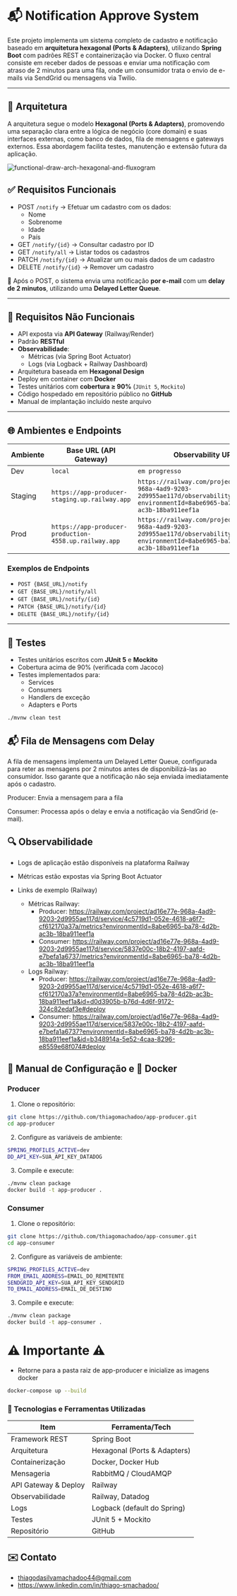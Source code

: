 # 📬 Notification Approve System

Este projeto implementa um sistema completo de cadastro e notificação baseado em **arquitetura hexagonal (Ports & Adapters)**, utilizando **Spring Boot** com padrões REST e containerização via Docker. O fluxo central consiste em receber dados de pessoas e enviar uma notificação com atraso de 2 minutos para uma fila, onde um consumidor trata o envio de e-mails via SendGrid ou mensagens via Twilio.

---

## 🧱 Arquitetura

A arquitetura segue o modelo **Hexagonal (Ports & Adapters)**, promovendo uma separação clara entre a lógica de negócio (core domain) e suas interfaces externas, como banco de dados, fila de mensagens e gateways externos. Essa abordagem facilita testes, manutenção e extensão futura da aplicação.

![functional-draw-arch-hexagonal-and-fluxogram](https://github.com/user-attachments/assets/2fedef02-fdc9-48c7-aa57-8d076c838104)


## ✅ Requisitos Funcionais

- POST `/notify` → Efetuar um cadastro com os dados:
  - Nome
  - Sobrenome
  - Idade
  - País
- GET `/notify/{id}` → Consultar cadastro por ID
- GET `/notify/all` → Listar todos os cadastros
- PATCH `/notify/{id}` → Atualizar um ou mais dados de um cadastro
- DELETE `/notify/{id}` → Remover um cadastro

🔁 Após o POST, o sistema envia uma notificação **por e-mail** com um **delay de 2 minutos**, utilizando uma **Delayed Letter Queue**.

---

## 📡 Requisitos Não Funcionais

- API exposta via **API Gateway** (Railway/Render)
- Padrão **RESTful**
- **Observabilidade**:
  - Métricas (via Spring Boot Actuator)
  - Logs (via Logback + Railway Dashboard)
- Arquitetura baseada em **Hexagonal Design**
- Deploy em container com **Docker**
- Testes unitários com **cobertura ≥ 90%** (`JUnit 5`, `Mockito`)
- Código hospedado em repositório público no **GitHub**
- Manual de implantação incluído neste arquivo

---

## 🌐 Ambientes e Endpoints

| Ambiente  | Base URL (API Gateway)                                | Observability URL                                                                                                                   |
|-----------|-------------------------------------------------------|-------------------------------------------------------------------------------------------------------------------------------------|
| Dev       | `local`                                               | `em progresso`                                                                                                                      |
| Staging   | `https://app-producer-staging.up.railway.app`         | `https://railway.com/project/ad16e77e-968a-4ad9-9203-2d9955ae117d/observability?environmentId=8abe6965-ba78-4d2b-ac3b-18ba911eef1a` |
| Prod      | `https://app-producer-production-4558.up.railway.app` | `https://railway.com/project/ad16e77e-968a-4ad9-9203-2d9955ae117d/observability?environmentId=8abe6965-ba78-4d2b-ac3b-18ba911eef1a` |

### Exemplos de Endpoints

- `POST {BASE_URL}/notify`
- `GET {BASE_URL}/notify/all`
- `GET {BASE_URL}/notify/{id}`
- `PATCH {BASE_URL}/notify/{id}`
- `DELETE {BASE_URL}/notify/{id}`

---

## 🧪 Testes

- Testes unitários escritos com **JUnit 5** e **Mockito**
- Cobertura acima de 90% (verificada com Jacoco)
- Testes implementados para:
  - Services
  - Consumers
  - Handlers de exceção
  - Adapters e Ports

```bash
./mvnw clean test
```

## 📬 Fila de Mensagens com Delay
A fila de mensagens implementa um Delayed Letter Queue, configurada para reter as mensagens por 2 minutos antes de disponibilizá-las ao consumidor. Isso garante que a notificação não seja enviada imediatamente após o cadastro.

Producer: Envia a mensagem para a fila

Consumer: Processa após o delay e envia a notificação via SendGrid (e-mail).

## 🔍 Observabilidade

- Logs de aplicação estão disponíveis na plataforma Railway

- Métricas estão expostas via Spring Boot Actuator

- Links de exemplo (Railway)

  - Métricas Railway:
    - Producer: https://railway.com/project/ad16e77e-968a-4ad9-9203-2d9955ae117d/service/4c5719d1-052e-4618-a6f7-cf612170a37a/metrics?environmentId=8abe6965-ba78-4d2b-ac3b-18ba911eef1a
    - Consumer: https://railway.com/project/ad16e77e-968a-4ad9-9203-2d9955ae117d/service/5837e00c-18b2-4197-aafd-e7befa1a6737/metrics?environmentId=8abe6965-ba78-4d2b-ac3b-18ba911eef1a 
  - Logs Railway:
    - Producer: https://railway.com/project/ad16e77e-968a-4ad9-9203-2d9955ae117d/service/4c5719d1-052e-4618-a6f7-cf612170a37a?environmentId=8abe6965-ba78-4d2b-ac3b-18ba911eef1a&id=d0d3905b-b76d-4d6f-9172-324c82edaf3e#deploy
    - Consumer: https://railway.com/project/ad16e77e-968a-4ad9-9203-2d9955ae117d/service/5837e00c-18b2-4197-aafd-e7befa1a6737?environmentId=8abe6965-ba78-4d2b-ac3b-18ba911eef1a&id=b348914a-5e52-4caa-8296-e8559e68f074#deploy

## 🚀 Manual de Configuração e 🐳 Docker
### Producer
1. Clone o repositório:
```bash
git clone https://github.com/thiagomachadoo/app-producer.git
cd app-producer
```
2. Configure as variáveis de ambiente:
```bash
SPRING_PROFILES_ACTIVE=dev
DD_API_KEY=SUA_API_KEY_DATADOG
```
3. Compile e execute:
```bash
./mvnw clean package
docker build -t app-producer .
```
### Consumer
1. Clone o repositório:
```bash
git clone https://github.com/thiagomachadoo/app-consumer.git
cd app-consumer
```
2. Configure as variáveis de ambiente:
```bash
SPRING_PROFILES_ACTIVE=dev
FROM_EMAIL_ADDRESS=EMAIL_DO_REMETENTE
SENDGRID_API_KEY=SUA_API_KEY_SENDGRID
TO_EMAIL_ADDRESS=EMAIL_DE_DESTINO
```
3. Compile e execute:
```bash
./mvnw clean package
docker build -t app-consumer .
```

# ⚠️ Importante ⚠️
- Retorne para a pasta raiz de app-producer e inicialize as imagens docker
```bash
docker-compose up --build
```

### 🧩 Tecnologias e Ferramentas Utilizadas

| Item                  | Ferramenta/Tech                  |
|-----------------------|----------------------------------|
| Framework REST        | Spring Boot                      |
| Arquitetura           | Hexagonal (Ports & Adapters)     |
| Containerização       | Docker, Docker Hub               |
| Mensageria            | RabbitMQ / CloudAMQP             |
| API Gateway & Deploy  | Railway                          |
| Observabilidade       | Railway, Datadog                 |
| Logs                  | Logback (default do Spring)      |
| Testes                | JUnit 5 + Mockito                |
| Repositório           | GitHub                           |


## ✉️ Contato
- thiagodasilvamachadoo44@gmail.com
- https://www.linkedin.com/in/thiago-smachadoo/
